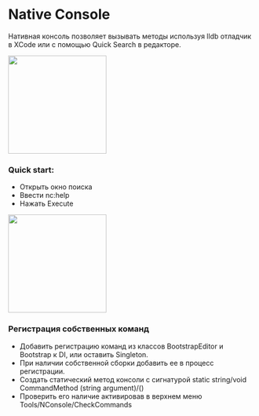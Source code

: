 # Native Console
Нативная консоль позволяет вызывать методы используя lldb отладчик в XCode или с помощью Quick Search в редакторе. 

<img src="https://github.com/0limpik/NConsole/assets/50516863/0be365c0-5b6e-42e2-b60e-b6f9eeab2720" height="200" />

### Quick start:
- Открыть окно поиска
- Ввести nc:help
- Нажать Execute

<img src="https://github.com/0limpik/NConsole/assets/50516863/ad310af9-7edd-4f19-9896-cde9c60edf13" height="200" />

### Регистрация собственных команд
- Добавить регистрацию команд из классов BootstrapEditor и Bootstrap к DI, или оставить Singleton.
- При наличии собственной сборки добавить ее в процесс регистрации.
- Создать статический метод консоли с сигнатурой static string/void CommandMethod (string argument)/()
- Проверить его наличие активировав в верхнем меню Tools/NConsole/CheckCommands